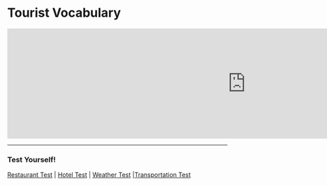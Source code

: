 

<h1>Tourist Vocabulary</h1>

<iframe src="https://h5p.org/h5p/embed/684116" width="1090" height="252" frameborder="0" allowfullscreen="allowfullscreen"></iframe><script src="https://h5p.org/sites/all/modules/h5p/library/js/h5p-resizer.js" charset="UTF-8"></script>

<hr>

<h3>Test Yourself!</h3>
<a href="restaurant.html">Restaurant Test</a> | <a href="hotel.html">Hotel Test</a> | <a href="weather.html">Weather Test</a> |<a href="transportation.html">Transportation Test</a>
